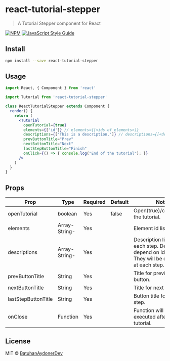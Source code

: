 # react-tutorial-stepper

> A Tutorial Stepper component for React

[![NPM](https://img.shields.io/npm/v/react-tutorial-stepper.svg)](https://www.npmjs.com/package/react-tutorial-stepper) [![JavaScript Style Guide](https://img.shields.io/badge/code_style-standard-brightgreen.svg)](https://standardjs.com)

## Install

```bash
npm install --save react-tutorial-stepper
```

## Usage

```jsx
import React, { Component } from 'react'

import Tutorial from 'react-tutorial-stepper'

class ReactTutorialStepper extends Component {
  render() {
    return (
      <Tutorial
        openTutorial={true}
        elements={['id']} // elements={[<ids of elements>]}
        descriptions={['This is a description.']} // descriptions={[<descriptions of steps>]}
        prevButtonTitle="Prev"
        nextButtonTitle="Next"
        lastStepButtonTitle="Finish"
        onClick={() => { console.log("End of the tutorial"); }}
      />
    )
  }
}
```
## Props

| Prop                   | Type                | Required | Default       | Note                                                                                                                                                                                                         |
| ---------------------- | ------------------- | -------- | ------------- | ------------------------------------------------------------------------------------------------------------------------------------------------------------------------------------------------------------ |
| openTutorial           | boolean             | Yes      | false         | Open(true)/close(false) the tutorial.                                                                                                                                                                         |
| elements               | Array-String-       | Yes      |               | Element id list.                                                                                                                                                                                             |
| descriptions           | Array-String-       | Yes      |               | Description list for each step. Descriptions depend on id order. They will be dispayed at each step.
| prevButtonTitle        | String              | Yes      |               | Title for previous button.  |
| nextButtonTitle        | String              | Yes      |               | Title for next button.
| lastStepButtonTitle    | String              | Yes      |               | Button title for last step.
| onClose                | Function            | Yes      |               | Function will be executed after closing tutorial.
                                                
## License

MIT © [BatuhanAydonerDev](https://github.com/BatuhanAydonerDev)
